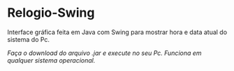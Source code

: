 # Relogio-Swing
Interface gráfica feita em Java com Swing para mostrar hora e data atual do sistema do Pc.

*Faça o download do arquivo .jar e execute no seu Pc.*
*Funciona em qualquer sistema operacional.*
